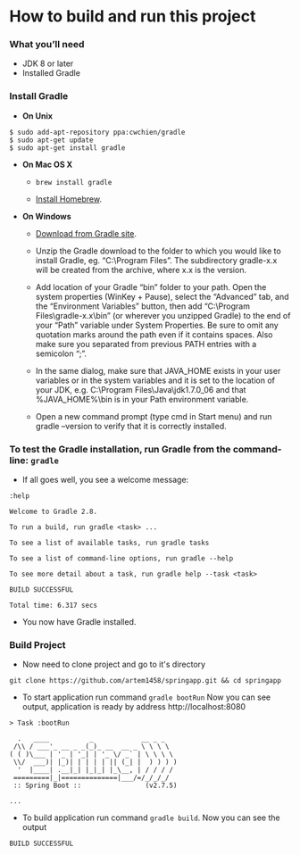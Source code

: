 # How to build and run this project

### What you’ll need
+ JDK 8 or later
+ Installed Gradle

### Install Gradle
+ **On Unix**

```
$ sudo add-apt-repository ppa:cwchien/gradle
$ sudo apt-get update
$ sudo apt-get install gradle
```

+ **On Mac OS X**
    + `brew install gradle`

    + [Install Homebrew](http://brew.sh/).


+ **On Windows**

    + [Download from Gradle site](https://docs.gradle.org/current/userguide/installation.html).

    + Unzip the Gradle download to the folder to which you would like to install Gradle, eg. “C:\Program Files”. The subdirectory gradle-x.x will be created from the archive, where x.x is the version.

    + Add location of your Gradle “bin” folder to your path. Open the system properties (WinKey + Pause), select the “Advanced” tab, and the “Environment Variables” button, then add “C:\Program Files\gradle-x.x\bin” (or wherever you unzipped Gradle) to the end of your “Path” variable under System Properties. Be sure to omit any quotation marks around the path even if it contains spaces. Also make sure you separated from previous PATH entries with a semicolon “;”.

    + In the same dialog, make sure that JAVA_HOME exists in your user variables or in the system variables and it is set to the location of your JDK, e.g. C:\Program Files\Java\jdk1.7.0_06 and that %JAVA_HOME%\bin is in your Path environment variable.

    + Open a new command prompt (type cmd in Start menu) and run gradle –version to verify that it is correctly installed.

### To test the Gradle installation, run Gradle from the command-line: `gradle`
+ If all goes well, you see a welcome message:
```
:help

Welcome to Gradle 2.8.

To run a build, run gradle <task> ...

To see a list of available tasks, run gradle tasks

To see a list of command-line options, run gradle --help

To see more detail about a task, run gradle help --task <task>

BUILD SUCCESSFUL

Total time: 6.317 secs
```

+  You now have Gradle installed.

### Build Project

+ Now need to clone project and go to it's directory
```
git clone https://github.com/artem1458/springapp.git && cd springapp
```

+ To start application run command `gradle bootRun`
  Now you can see output, application is ready by address http://localhost:8080
```
> Task :bootRun

  .   ____          _            __ _ _
 /\\ / ___'_ __ _ _(_)_ __  __ _ \ \ \ \
( ( )\___ | '_ | '_| | '_ \/ _` | \ \ \ \
 \\/  ___)| |_)| | | | | || (_| |  ) ) ) )
  '  |____| .__|_| |_|_| |_\__, | / / / /
 =========|_|==============|___/=/_/_/_/
 :: Spring Boot ::                (v2.7.5)

...
```

+ To build application run command `gradle build`.
  Now you can see the output
```
BUILD SUCCESSFUL
```
